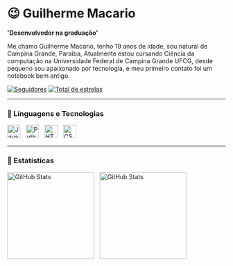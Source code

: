 # 😉 Guilherme Macario

**'Desenvolvedor na graduação'** 

Me chamo Guilherme Macario, tenho 19 anos de idade, sou natural de Campina Grande, Paraiba, Atualmente estou cursando Ciência da computação na Universidade Federal de Campina Grande UFCG, desde pequeno sou apaixonado por tecnologia, e meu primeiro contato foi um notebook bem antigo.

<a href="https://github.com/usguilherme?tab=followers">
         <img alt="Seguidores" title="Me sigua no Github" src="https://custom-icon-badges.demolab.com/github/followers/usguilherme?color=236ad3&labelColor=1155ba&style=for-the-badge&logo=github&label=seguidores&logoColor=white"/></a>
      <a href="https://github.com/usguilherme?tab=repositories&sort=stargazers">
         <img alt="Total de estrelas" title="Total de estrelas GitHub" src="https://custom-icon-badges.demolab.com/github/stars/usguilherme?color=55960c&style=for-the-badge&labelColor=488207&logo=star"/></a>
   </p>

---


### 🤖 Línguagens e Tecnologias

<img 
    align="left" 
    alt="Java" 
    title="Java"
    width="30px" 
    style="padding-right: 10px;" 
    src="https://cdn.jsdelivr.net/gh/devicons/devicon@latest/icons/java/java-original.svg" 
/>

<img 
    align="left" 
    alt="Python" 
    title="Python"
    width="30px" 
    style="padding-right: 10px;" 
    src="https://cdn.jsdelivr.net/gh/devicons/devicon@latest/icons/python/python-original.svg" 
/>

<img 
    align="left" 
    alt="HTML"
    title="HTML" 
    width="30px" 
    style="padding-right: 10px;" 
    src="https://cdn.jsdelivr.net/gh/devicons/devicon@latest/icons/html5/html5-original.svg" 
/>

<img 
    align="left" 
    alt="CSS" 
    title="CSS"
    width="30px" 
    style="padding-right: 10px;" 
    src="https://cdn.jsdelivr.net/gh/devicons/devicon@latest/icons/css3/css3-original.svg" 
/>

<br/>
<br/>

---


### 🤖 Estatísticas

<p>
  <img 
    align="left" 
    alt="GitHub Stats" 
    height="200" 
    style="padding-right: 10px;" 
    src="https://github-readme-stats.vercel.app/api?username=usguilherme&show_icons=true&theme=radical&include_all_commits=true&locale=pt-br" 
  />


<img 
      align="left" 
      alt="GitHub Stats" 
      height="200" 
      src="https://github-readme-stats.vercel.app/api/top-langs/?username=usguilherme&theme=radical&layout=compact&custom_title=Tecnologias&langs_count=9" 
  />

</p>
